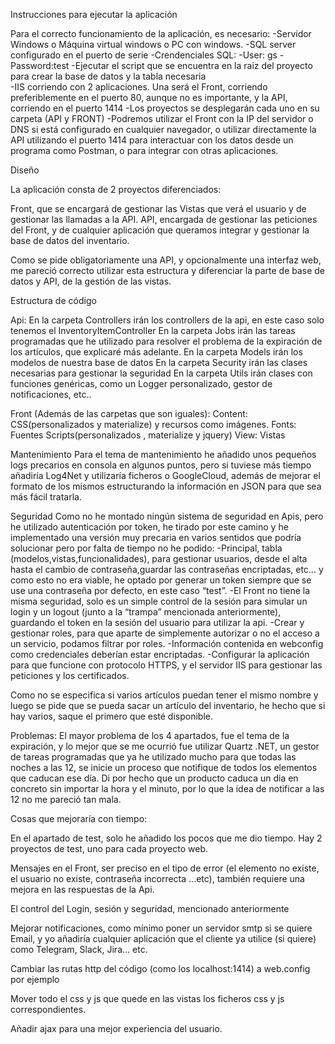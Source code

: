 Instrucciones para ejecutar la aplicación

Para el correcto funcionamiento de la aplicación, es necesario:
		-Servidor Windows o Máquina virtual windows o PC con windows.
		-SQL server configurado en el puerto de serie
		-Crendenciales SQL:
			-User: gs
			-Password:test
		-Ejecutar el script que se encuentra en la raiz del proyecto para crear la base de datos y la tabla necesaria          		
		-IIS corriendo con 2 aplicaciones. Una será el Front, corriendo preferiblemente en el puerto 80, aunque no es importante, y la API, corriendo en el puerto 1414
		-Los proyectos se desplegarán cada uno en su carpeta (API y FRONT)
		-Podremos utilizar el Front con la IP del servidor o DNS si está configurado en cualquier navegador, o utilizar directamente la API utilizando el puerto 1414 para interactuar con los datos desde un programa como Postman, o para integrar con otras aplicaciones.


Diseño

La aplicación consta de 2 proyectos diferenciados:

Front, que se encargará de gestionar las Vistas que verá el usuario y de gestionar las llamadas a la API.
API, encargada de gestionar las peticiones del Front, y de cualquier aplicación que queramos integrar y gestionar la base de datos del inventario.

Como se pide obligatoriamente una API, y opcionalmente una interfaz web, me pareció correcto utilizar esta estructura y diferenciar la parte de base de datos y API, de la gestión de las vistas.



Estructura de código 

Api:
En la carpeta Controllers irán los controllers de la api, en este caso solo tenemos el InventoryItemController
En la carpeta Jobs irán las tareas programadas que he utilizado para resolver el problema de la expiración de los artículos, que explicaré más adelante.
En la carpeta Models irán los modelos de nuestra base de datos
En la carpeta Security irán las clases necesarias para gestionar la seguridad
En la carpeta Utils irán clases con funciones genéricas, como un Logger personalizado, gestor de notificaciones, etc..

Front (Además de las carpetas que son iguales):
Content: CSS(personalizados y materialize) y recursos como imágenes.
Fonts: Fuentes
Scripts(personalizados , materialize y jquery)
View: Vistas

Mantenimiento
Para el tema de mantenimiento he añadido unos pequeños logs precarios en consola en algunos puntos, pero si tuviese más tiempo añadiría Log4Net y utilizaría ficheros o GoogleCloud, además de mejorar el formato de los mismos estructurando la información en JSON para que sea más fácil tratarla.

Seguridad
Como no he montado ningún sistema de seguridad en Apis, pero he utilizado autenticación por token, he tirado por este camino y he implementado una versión muy precaria en varios sentidos que podría solucionar pero por falta de tiempo no he podido:
	-Principal, tabla (modelos,vistas,funcionalidades), para gestionar usuarios, desde el alta hasta el cambio de contraseña,guardar las contraseñas encriptadas, etc… y como esto no era viable, he optado por generar un token siempre que se use una contraseña por defecto, en este caso “test”. 
	-El Front no tiene la misma seguridad, solo es un simple control de la sesión para simular un login y un logout (junto a la “trampa” mencionada anteriormente), guardando el token en la sesión del usuario para utilizar la api.
	-Crear y gestionar roles, para que aparte de simplemente autorizar o no el acceso a un servicio, podamos filtrar por roles.
	-Información contenida en webconfig como credenciales deberían estar encriptadas.
	-Configurar la aplicación para que funcione con protocolo HTTPS, y el servidor IIS para gestionar las peticiones y los certificados.


Como no se especifica si varios artículos puedan tener el mismo nombre y luego se pide que se pueda sacar un artículo del inventario, he hecho que si hay varios, saque el primero que esté disponible.


Problemas:
	El mayor problema de los 4 apartados, fue el tema de la expiración, y lo mejor que se me ocurrió fue utilizar Quartz .NET, un gestor de tareas programadas que ya he utilizado mucho para que todas las noches a las 12, se inicie un proceso que notifique de todos los elementos que caducan ese día. Di por hecho que un producto caduca un dia en concreto sin importar la hora y el minuto, por lo que la idea de notificar a las 12 no me pareció tan mala.



Cosas que mejoraría con tiempo:

En el apartado de test, solo he añadido los pocos que me dio tiempo. Hay 2 proyectos de test, uno para cada proyecto web.

Mensajes en el Front, ser preciso en el tipo de error (el elemento no existe, el usuario no existe, contraseña incorrecta ...etc), también requiere una mejora en las respuestas de la Api.

El control del Login, sesión y seguridad, mencionado anteriormente

Mejorar notificaciones, como mínimo poner un servidor smtp si se quiere Email, y yo añadiría cualquier aplicación que el cliente ya utilice (si quiere) como Telegram, Slack, Jira… etc.

Cambiar las rutas http del código (como los localhost:1414) a web.config por ejemplo

Mover todo el css y js que quede en las vistas los ficheros css y js correspondientes.

Añadir ajax para una mejor experiencia del usuario.













